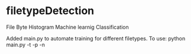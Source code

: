 # filetypeDetection
File Byte Histogram Machine learnig Classification

Added main.py to automate training for different filetypes.
To use: python main.py -t <mime type> -p <folder to positive files> -n <folder to negative files>
